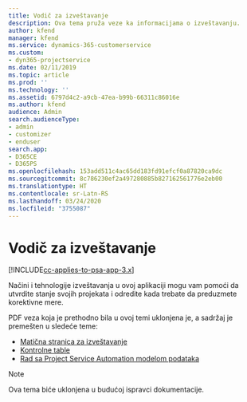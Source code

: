```yaml
---
title: Vodič za izveštavanje
description: Ova tema pruža veze ka informacijama o izveštavanju.
author: kfend
manager: kfend
ms.service: dynamics-365-customerservice
ms.custom:
- dyn365-projectservice
ms.date: 02/11/2019
ms.topic: article
ms.prod: ''
ms.technology: ''
ms.assetid: 6797d4c2-a9cb-47ea-b99b-66311c86016e
ms.author: kfend
audience: Admin
search.audienceType:
- admin
- customizer
- enduser
search.app:
- D365CE
- D365PS
ms.openlocfilehash: 153add511c4ac65dd183fd91efcf0a87820ca9dc
ms.sourcegitcommit: 8c786230ef2a497280885b827162561776e2eb00
ms.translationtype: HT
ms.contentlocale: sr-Latn-RS
ms.lasthandoff: 03/24/2020
ms.locfileid: "3755087"
---
```

# <a name="reporting-guide"></a>Vodič za izveštavanje

[!INCLUDE[cc-applies-to-psa-app-3.x](../../includes/cc-applies-to-psa-app-3x.md)]

Načini i tehnologije izveštavanja u ovoj aplikaciji mogu vam pomoći da utvrdite stanje svojih projekata i odredite kada trebate da preduzmete korektivne mere. 

PDF veza koja je prethodno bila u ovoj temi uklonjena je, a sadržaj je premešten u sledeće teme:

- [Matična stranica za izveštavanje](../reports-reporting-dynamics-365-project-service.md)
- [Kontrolne table](../reports-dashboards.md)
- [Rad sa Project Service Automation modelom podataka](../reports-working-project-service-data-model.md)

> [!NOTE]
> Ova tema biće uklonjena u budućoj ispravci dokumentacije. 
